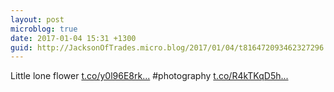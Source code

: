 ```yaml
---
layout: post
microblog: true
date: 2017-01-04 15:31 +1300
guid: http://JacksonOfTrades.micro.blog/2017/01/04/t816472093462327296.html
---
```

Little lone flower [t.co/y0l96E8rk...](https://t.co/y0l96E8rkD) #photography [t.co/R4kTKqD5h...](https://t.co/R4kTKqD5h5)
